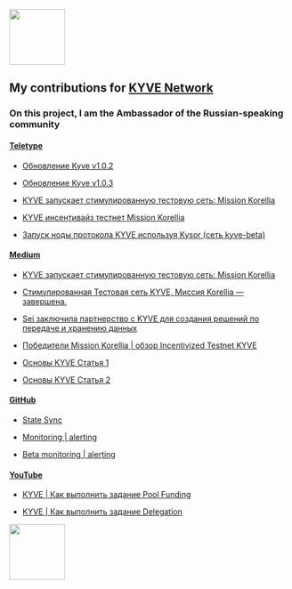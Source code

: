 <img src="https://media.giphy.com/media/VbK2YCQFWdg5nvH5wa/giphy.gif" width="100px"/>

## My contributions for [KYVE Network](https://www.kyve.network/)

### On this project, I am the Ambassador of the Russian-speaking community
  

#### [Teletype](https://teletype.in/@kupriianov88)

* [Обновление Kyve v1.0.2](https://teletype.in/@kupriianov88/o56NWxzFfav)

* [Обновление Kyve v1.0.3](https://teletype.in/@kupriianov88/RUTG0qANIb9)

* [KYVE запускает стимулированную тестовую сеть: Mission Korellia](https://teletype.in/@kupriianov88/TPZEXytgvxM)

* [KYVE инсентивайз тестнет Mission Korellia](https://teletype.in/@kupriianov88/y4N3gzKEFrq)

* [Запуск ноды протокола KYVE используя Kysor (сеть kyve-beta)](https://teletype.in/@kupriianov88/4OdRaoVKfJf)

#### [Medium](https://medium.com/@MikhailKupriya2)

* [KYVE запускает стимулированную тестовую сеть: Mission Korellia](https://medium.com/@MikhailKupriya2/kyve-%D0%B7%D0%B0%D0%BF%D1%83%D1%81%D0%BA%D0%B0%D0%B5%D1%82-%D1%81%D1%82%D0%B8%D0%BC%D1%83%D0%BB%D0%B8%D1%80%D0%BE%D0%B2%D0%B0%D0%BD%D0%BD%D1%83%D1%8E-%D1%82%D0%B5%D1%81%D1%82%D0%BE%D0%B2%D1%83%D1%8E-%D1%81%D0%B5%D1%82%D1%8C-mission-korellia-5f58efd600db)

* [Стимулированная Тестовая сеть KYVE, Миссия Korellia — завершена.](https://medium.com/@MikhailKupriya2/%D1%81%D1%82%D0%B8%D0%BC%D1%83%D0%BB%D0%B8%D1%80%D0%BE%D0%B2%D0%B0%D0%BD%D0%BD%D0%B0%D1%8F-%D1%82%D0%B5%D1%81%D1%82%D0%BE%D0%B2%D0%B0%D1%8F-%D1%81%D0%B5%D1%82%D1%8C-kyve-%D0%BC%D0%B8%D1%81%D1%81%D0%B8%D1%8F-korellia-%D0%B7%D0%B0%D0%B2%D0%B5%D1%80%D1%88%D0%B5%D0%BD%D0%B0-82f59b71288)

* [Sei заключила партнерство с KYVE для создания решений по передаче и хранению данных](https://medium.com/@MikhailKupriya2/sei-has-partnered-with-kyve-to-enable-data-feed-and-storage-solutions-984afa311d61)

* [Победители Mission Korellia | обзор Incentivized Testnet KYVE](https://medium.com/@MikhailKupriya2/%D0%BF%D0%BE%D0%B1%D0%B5%D0%B4%D0%B8%D1%82%D0%B5%D0%BB%D0%B8-mission-korellia-%D0%BE%D0%B1%D0%B7%D0%BE%D1%80-incentivized-testnet-kyve-fb3ee05dd47e)

* [Основы KYVE Статья 1](https://medium.com/@MikhailKupriya2/kyve-fundamentals-7c51c4e9130d)

* [Основы KYVE Статья 2](https://medium.com/@MikhailKupriya2/kyve-85f0eb964ff8)

#### [GitHub](https://github.com/88Mikhail88)

* [State Sync](https://github.com/88Mikhail88/My_Testnets/blob/main/KYVE/KYVE%20State%20Sync%20.md)

* [Monitoring | alerting](https://github.com/88Mikhail88/My_Testnets/blob/main/KYVE/KYVE%20monitoring%20%7C%20alerting%20.md)

* [Beta monitoring | alerting](https://github.com/88Mikhail88/My_Testnets/blob/main/KYVE/KYVE_Beta%20monitoring%20%7C%20alerting%20.md)

#### [YouTube](https://youtube.com/channel/UCFGo2D-GW1ABgh4vSODg-oQ)

* [KYVE | Как выполнить задание Pool Funding](https://youtu.be/veX9Z3sieh0)

* [KYVE | Как выполнить задание Delegation](https://youtu.be/g6RYP31uBdI)

<img src="https://media.giphy.com/media/WEwplhsxRcHz6rRdUx/giphy.gif" width="100px"/>
